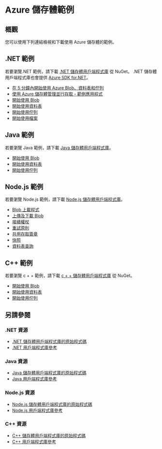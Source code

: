 <properties
   pageTitle="Azure 儲存體範例 | Microsoft Azure"
   description="檢視、下載及試用 Azure 儲存體的範例。 探索使用 .NET、Java、Node.js 和 C++ 的儲存體用戶端程式庫之 Blob、佇列、資料表和檔案的入門範例。"
   services="storage"
   documentationCenter="na"
   authors="tamram"
   manager="na"
   editor="na" />
<tags
   ms.service="storage"
   ms.devlang="na"
   ms.topic="article"
   ms.tgt_pltfrm="na"
   ms.workload="storage"
   ms.date="09/01/2015"
   ms.author="tamram" />

# Azure 儲存體範例

## 概觀
您可以使用下列連結檢視和下載使用 Azure 儲存體的範例。

## .NET 範例

若要瀏覽.NET 範例，請下載 [.NET 儲存體用戶端程式庫](https://www.nuget.org/packages/WindowsAzure.Storage/) 從 NuGet。 .NET 儲存體用戶端程式庫也會提供 [Azure SDK for.NET](http://azure.microsoft.com/downloads/)。

* [在 5 分鐘內開始使用 Azure Blob、資料表和佇列](storage-getting-started-guide.md)
* [使用 Azure 儲存體管理並行存取 - 範例應用程式](https://code.msdn.microsoft.com/Managing-Concurrency-using-56018114)
* [開始使用 Blob](https://github.com/Azure/azure-storage-net/tree/master/Samples/GettingStarted/VisualStudioQuickStarts/DataBlobStorage)
* [開始使用資料表](https://github.com/Azure/azure-storage-net/tree/master/Samples/GettingStarted/VisualStudioQuickStarts/DataTableStorage)
* [開始使用佇列](https://github.com/Azure/azure-storage-net/tree/master/Samples/GettingStarted/VisualStudioQuickStarts/DataStorageQueue)
* [開始使用檔案](https://github.com/Azure/azure-storage-net/tree/master/Samples/GettingStarted/VisualStudioQuickStarts/DataTableStorage)

## Java 範例

若要瀏覽 Java 範例，請下載 [Java 儲存體用戶端程式庫](https://github.com/azure/azure-storage-java)。

* [開始使用 Blob](https://github.com/Azure/azure-storage-java/tree/master/microsoft-azure-storage-samples/src/com/microsoft/azure/storage/blob/gettingstarted)
* [開始使用資料表](https://github.com/Azure/azure-storage-java/tree/master/microsoft-azure-storage-samples/src/com/microsoft/azure/storage/table/gettingtstarted)
* [開始使用佇列](https://github.com/Azure/azure-storage-java/tree/master/microsoft-azure-storage-samples/src/com/microsoft/azure/storage/queue/gettingstarted)

## Node.js 範例

若要瀏覽 Node.js 範例，請下載 [Node.js 儲存體用戶端程式庫](https://github.com/Azure/azure-storage-node)。

* [Blob 上載程式](https://github.com/Azure/azure-storage-node/tree/master/examples/blobuploader)
* [上傳及下載 Blob](https://github.com/Azure/azure-storage-node/blob/master/examples/samples/blobuploaddownloadsample.js)
* [接續權杖](https://github.com/Azure/azure-storage-node/blob/master/examples/samples/continuationsample.js)
* [重試原則](https://github.com/Azure/azure-storage-node/blob/master/examples/samples/retrypolicysample.js)
* [共用存取簽章](https://github.com/Azure/azure-storage-node/blob/master/examples/samples/sassample.js)
* [快照](https://github.com/Azure/azure-storage-node/blob/master/examples/samples/snapshotsample.js)
* [資料表查詢](https://github.com/Azure/azure-storage-node/blob/master/examples/samples/tablequerysample.js)

## C++ 範例

若要瀏覽 c + + 範例，請下載 [c + + 儲存體用戶端程式庫](https://www.nuget.org/packages/wastorage/) 從 NuGet。

* [開始使用 Blob](https://github.com/Azure/azure-storage-cpp/tree/master/Microsoft.WindowsAzure.Storage/samples/BlobsGettingStarted)
* [開始使用資料表](https://github.com/Azure/azure-storage-cpp/tree/master/Microsoft.WindowsAzure.Storage/samples/TablesGettingStarted)
* [開始使用佇列](https://github.com/Azure/azure-storage-cpp/tree/master/Microsoft.WindowsAzure.Storage/samples/QueuesGettingStarted)

## 另請參閱

### .NET 資源

- [.NET 儲存體用戶端程式庫的原始程式碼](https://github.com/Azure/azure-storage-net)
- [.NET 用戶端程式庫參考](https://msdn.microsoft.com/library/azure/dn261237.aspx)

### Java 資源

- [Java 儲存體用戶端程式庫的原始程式碼](https://github.com/azure/azure-storage-java)
- [Java 用戶端程式庫參考](http://dl.windowsazure.com/storage/javadoc/)

### Node.js 資源

- [Node.js 儲存體用戶端程式庫的原始程式碼](https://github.com/Azure/azure-storage-node)
- [Node.js 用戶端程式庫參考](http://dl.windowsazure.com/nodestoragedocs/index.html)

### C++ 資源

- [C++ 儲存體用戶端程式庫的原始程式碼](https://github.com/Azure/azure-storage-cpp)
- [C++ 用戶端程式庫參考](http://azure.github.io/azure-storage-cpp/)


